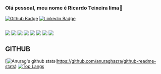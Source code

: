### Olá pessoal, meu nome é Ricardo Teixeira lima👋

[![Github Badge](https://img.shields.io/badge/-Github-000?style=flat-square&logo=Github&logoColor=white&link=https://github.com/Ricardo4466)](https://github.com/Ricardo4466)
[![Linkedin Badge](https://img.shields.io/badge/-LinkedIn-blue?style=flat-square&logo=Linkedin&logoColor=white&link=https://www.linkedin.com/in/Ricardo-teixeira-lima/)](https://www.linkedin.com/in/Ricardo-teixeira-lima/)

##
![](https://img.shields.io/badge/‎-Linux-E95420?logo=linux&logoColor=white&style=plastic)
![](https://img.shields.io/badge/‎-JavaScript-F7DF1E?logo=javascript&logoColor=white&style=plastic)
![](https://img.shields.io/badge/‎-HTML-CC342D?logo=html5&logoColor=white&style=plastic)
![](https://img.shields.io/badge/‎-CSS-1572B6?logo=css3&logoColor=white&style=plastic)
![](https://img.shields.io/badge/‎-NodeJS-339933?logo=Node.js&logoColor=white&style=plastic)
![](https://img.shields.io/badge/%E2%80%8E-ReactJS-61DAFB?logo=React&logoColor=white&style=plastic)
![](https://img.shields.io/badge/‎-Git-F05032?logo=git&logoColor=white&style=plastic)
![](https://img.shields.io/badge/‎-VS%20Code-007ACC?logo=visual-studio-code&logoColor=white&style=plastic)


## GITHUB
[![Anurag's github stats](https://github-readme-stats.vercel.app/api?username=Ricardo4466&hide=issues&show_icons=true&title_color=61dafb&text_color=FFFFFF&icon_color=61dafb&bg_color=20232a)(https://github.com/anuraghazra/github-readme-stats)
[![Top Langs](https://github-readme-stats.vercel.app/api/top-langs/?username=pedroHen14&layout=compact&title_color=61dafb&text_color=FFFFFF&icon_color=61dafb&bg_color=20232a)](https://github.com/anuraghazra/github-readme-stats)
